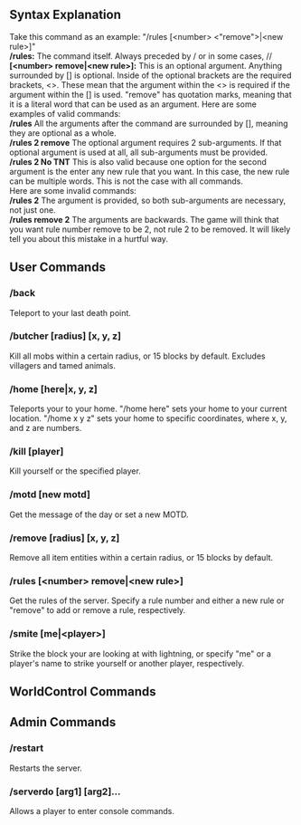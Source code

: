 ## Syntax Explanation
Take this command as an example: "/rules [\<number> \<"remove">|\<new rule>]"  
**/rules:** The command itself. Always preceded by / or in some cases, //
**[\<number> remove|\<new rule>]:** This is an optional argument. Anything surrounded by [] is optional. Inside of the optional brackets are the required brackets, \<>. These mean that the argument within the \<> is required if the argument within the [] is used. "remove" has quotation marks, meaning that it is a literal word that can be used as an argument. Here are some examples of valid commands:  
**/rules** All the arguments after the command are surrounded by [], meaning they are optional as a whole.  
**/rules 2 remove** The optional argument requires 2 sub-arguments. If that optional argument is used at all, all sub-arguments must be provided.  
**/rules 2 No TNT** This is also valid because one option for the second argument is the enter any new rule that you want. In this case, the new rule can be multiple words. This is not the case with all commands.  
Here are some invalid commands:  
**/rules 2** The argument is provided, so both sub-arguments are necessary, not just one.  
**/rules remove 2** The arguments are backwards. The game will think that you want rule number remove to be 2, not rule 2 to be removed. It will likely tell you about this mistake in a hurtful way.  
## User Commands
### /back  
Teleport to your last death point.  
### /butcher [radius] [x, y, z]
Kill all mobs within a certain radius, or 15 blocks by default. Excludes villagers and tamed animals.  
### /home [here|x, y, z]  
Teleports your to your home. "/home here" sets your home to your current location. "/home x y z" sets your home to specific coordinates, where x, y, and z are numbers.  
### /kill [player]  
Kill yourself or the specified player.  
### /motd [new motd]  
Get the message of the day or set a new MOTD.  
### /remove [radius] [x, y, z]  
Remove all item entities within a certain radius, or 15 blocks by default.  
### /rules [\<number> remove|\<new rule>]  
Get the rules of the server. Specify a rule number and either a new rule or "remove" to add or remove a rule, respectively.  
### /smite [me|\<player>]
Strike the block your are looking at with lightning, or specify "me" or a player's name to strike yourself or another player, respectively.

## WorldControl Commands

## Admin Commands
### /restart
Restarts the server.
### /serverdo <command> [arg1] [arg2]...
Allows a player to enter console commands.